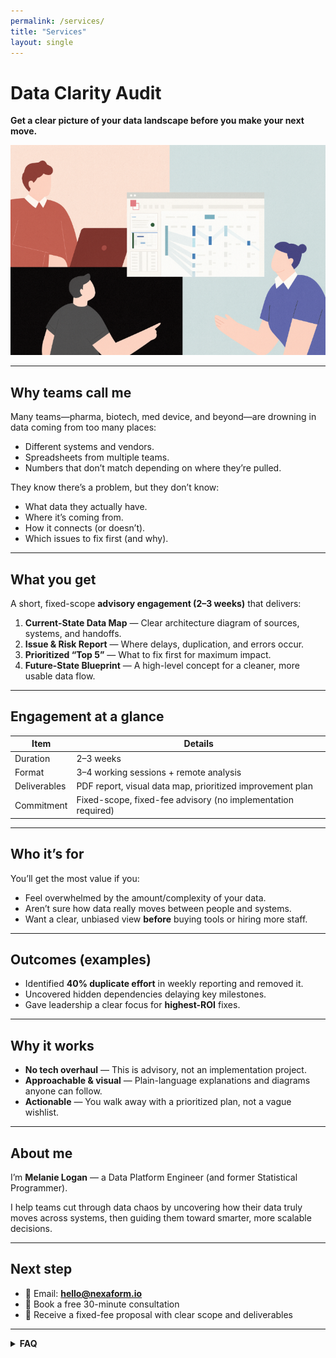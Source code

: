 ```yaml
---
permalink: /services/
title: "Services"
layout: single
---
```


# Data Clarity Audit
**Get a clear picture of your data landscape before you make your next move.**

<img src="/assets/images/data_clarity_audit.png" alt="data clarity audit" class="center-image" />

---

## Why teams call me
Many teams—pharma, biotech, med device, and beyond—are drowning in data coming from too many places:
- Different systems and vendors.
- Spreadsheets from multiple teams.
- Numbers that don’t match depending on where they’re pulled.

They know there’s a problem, but they don’t know:
- What data they actually have.
- Where it’s coming from.
- How it connects (or doesn’t).
- Which issues to fix first (and why).

---

## What you get
A short, fixed-scope **advisory engagement (2–3 weeks)** that delivers:

1. **Current-State Data Map** — Clear architecture diagram of sources, systems, and handoffs.  
2. **Issue & Risk Report** — Where delays, duplication, and errors occur.  
3. **Prioritized “Top 5”** — What to fix first for maximum impact.  
4. **Future-State Blueprint** — A high-level concept for a cleaner, more usable data flow.

---

## Engagement at a glance
| Item | Details |
|---|---|
| Duration | 2–3 weeks |
| Format | 3–4 working sessions + remote analysis |
| Deliverables | PDF report, visual data map, prioritized improvement plan |
| Commitment | Fixed-scope, fixed-fee advisory (no implementation required) |

---

## Who it’s for
You’ll get the most value if you:
- Feel overwhelmed by the amount/complexity of your data.
- Aren’t sure how data really moves between people and systems.
- Want a clear, unbiased view **before** buying tools or hiring more staff.

---

## Outcomes (examples)
- Identified **40% duplicate effort** in weekly reporting and removed it.
- Uncovered hidden dependencies delaying key milestones.
- Gave leadership a clear focus for **highest-ROI** fixes.

---

## Why it works
- **No tech overhaul** — This is advisory, not an implementation project.  
- **Approachable & visual** — Plain-language explanations and diagrams anyone can follow.  
- **Actionable** — You walk away with a prioritized plan, not a vague wishlist.

---

## About me
I’m **Melanie Logan** — a Data Platform Engineer (and former Statistical Programmer).

I help teams cut through data chaos by uncovering how their data truly moves across systems, then guiding them toward smarter, more scalable decisions.

---

## Next step
- 📧 Email: **[hello@nexaform.io](mailto:hello@nexaform.io)**  
- 📅 Book a free 30-minute consultation  
- 📄 Receive a fixed-fee proposal with clear scope and deliverables

---

<details>
<summary><strong>FAQ</strong></summary>

<br>

**Is this only for regulated teams?**
No. While I have deep regulated experience, this audit benefits any team with data scattered across systems.

**Will you implement the recommendations?**  
Implementation is outside this audit’s scope. If helpful, I can support vendor/tool selection or light oversight as a separate engagement.

**Do we need to share sensitive data?**  
No raw data access is required for the audit. We focus on flows, systems, handoffs, and existing outputs.

</details>
